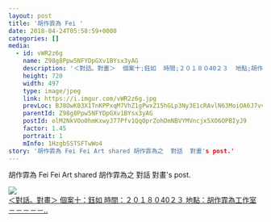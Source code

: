 ```yaml
---
layout: post
title: '胡作霏為 Fei ' 
date: 2018-04-24T05:58:59+0000 
categories: [] 
media:
  - id: vWR2z6g
    name: Z98g8Ppw5NFYDpGXv1BYsx3yAG
    description: '＜對話。對畫＞  個案十;鈺如  時間;２０１８０40２３  地點;胡作霏為工作室  －－－－－..'   
    height: 720
    width: 497
    type: image/jpeg
    link: https://i.imgur.com/vWR2z6g.jpg
    prevLoc: BJ8OwK03X1TnKPPxqM7VhZ1gPwxZ15hGLp3Ny3E1cRAvlN63MoiOA6J7vvXQIz7L6lVW8VUY6k0kPvQouZO0pMOZGkSngRRvz0LphAxE4NJ2Q5Fr6nmOrG4Ys6yLY9Xl7OfPXL0Zwp5yFAPYO5p4lYCXY6pZGDJJCjZVWjAOBNuDxxO06kwEhzYqNvv0o1cWv3DNyWoZFAj0x69rMNF3lWBYw10PhADY7yRQ4JCMEJOwZWkzsN2PMOjXyBH3vVOL1wK6txY
    parentId: Z98g8Ppw5NFYDpGXv1BYsx3yAG
    postId: olM2NkVOo0hmKxwyJ77Pfv1QqOprZohDmNBVYMVncjx5XO6OPBIyJ9
    factor: 1.45
    portrait: 1
    mInfo: 1HzgbSSTSFTwWo4
story: '胡作霏為 Fei Fei Art shared 胡作霏為之  對話  對畫's post.'  
---
```


胡作霏為 Fei Fei Art shared 胡作霏為之  對話  對畫's post.


[//]: #media:  
<a href="https://i.imgur.com/vWR2z6g.jpg"><img class="postImage" src="https://i.imgur.com/vWR2z6gh.jpg" />  
＜對話。對畫＞
個案十：鈺如
時間：２０１８０40２３
地點：胡作霏為工作室
－－－－－..  
 </a>   
